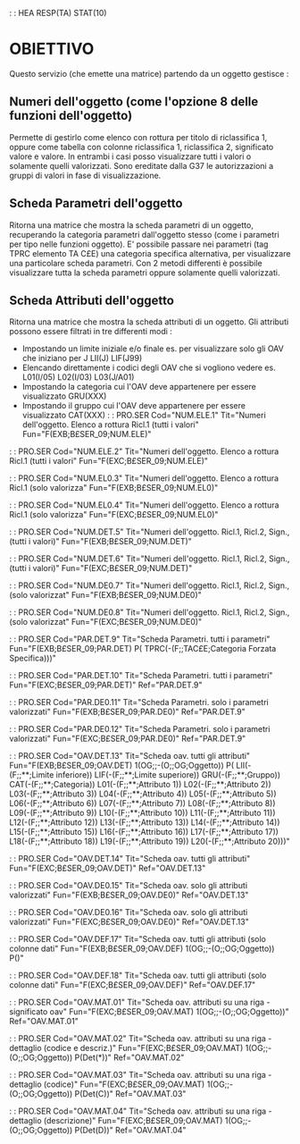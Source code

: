  :  : HEA RESP(TA) STAT(10)
# OBIETTIVO
Questo servizio (che emette una matrice) partendo da un oggetto gestisce : 
## Numeri dell'oggetto (come l'opzione 8 delle funzioni dell'oggetto)
Permette di gestirlo come elenco con rottura per titolo di riclassifica 1, oppure come tabella con colonne riclassifica 1, riclassifica 2, significato valore e valore.
In entrambi i casi posso visualizzare tutti i valori o solamente quelli valorizzati.
Sono ereditate dalla G37 le autorizzazioni a gruppi di valori in fase di visualizzazione.
## Scheda Parametri dell'oggetto
Ritorna una matrice che mostra la scheda parametri di un oggetto, recuperando la categoria parametri dall'oggetto stesso (come i parametri per tipo nelle funzioni oggetto).
E' possibile passare nei parametri (tag TPRC elemento TA C£E) una categoria specifica alternativa, per visualizzare una particolare scheda parametri.
Con 2 metodi differenti è possibile visualizzare tutta la scheda parametri oppure solamente quelli valorizzati.
## Scheda Attributi dell'oggetto
Ritorna una matrice che mostra la scheda attributi di un oggetto.
Gli attributi possono essere filtrati in tre differenti modi : 
- Impostando un limite iniziale e/o finale
  es. per visualizzare solo gli OAV che iniziano per J
  LII(J) LIF(J99)
- Elencando direttamente i codici degli OAV che si vogliono vedere
  es.
  L01(I/05) L02(I/03) L03(J/A01)
- Impostando la categoria cui l'OAV deve appartenere per essere visualizzato
  GRU(XXX)
- Impostando il gruppo cui l'OAV deve appartenere per essere visualizzato
  CAT(XXX)
 :  : PRO.SER Cod="NUM.ELE.1" Tit="Numeri dell'oggetto. Elenco a rottura Ricl.1 (tutti i valori" Fun="F(EXB;B£SER_09;NUM.ELE)"

 :  : PRO.SER Cod="NUM.ELE.2" Tit="Numeri dell'oggetto. Elenco a rottura Ricl.1 (tutti i valori" Fun="F(EXC;B£SER_09;NUM.ELE)"

 :  : PRO.SER Cod="NUM.EL0.3" Tit="Numeri dell'oggetto. Elenco a rottura Ricl.1 (solo valorizza" Fun="F(EXB;B£SER_09;NUM.EL0)"

 :  : PRO.SER Cod="NUM.EL0.4" Tit="Numeri dell'oggetto. Elenco a rottura Ricl.1 (solo valorizza" Fun="F(EXC;B£SER_09;NUM.EL0)"

 :  : PRO.SER Cod="NUM.DET.5" Tit="Numeri dell'oggetto. Ricl.1, Ricl.2, Sign., (tutti i valori)" Fun="F(EXB;B£SER_09;NUM.DET)"

 :  : PRO.SER Cod="NUM.DET.6" Tit="Numeri dell'oggetto. Ricl.1, Ricl.2, Sign., (tutti i valori)" Fun="F(EXC;B£SER_09;NUM.DET)"

 :  : PRO.SER Cod="NUM.DE0.7" Tit="Numeri dell'oggetto. Ricl.1, Ricl.2, Sign., (solo valorizzat" Fun="F(EXB;B£SER_09;NUM.DE0)"

 :  : PRO.SER Cod="NUM.DE0.8" Tit="Numeri dell'oggetto. Ricl.1, Ricl.2, Sign., (solo valorizzat" Fun="F(EXC;B£SER_09;NUM.DE0)"

 :  : PRO.SER Cod="PAR.DET.9" Tit="Scheda Parametri. tutti i parametri" Fun="F(EXB;B£SER_09;PAR.DET) P( TPRC(-(F;;TAC£E;Categoria Forzata Specifica)))"

 :  : PRO.SER Cod="PAR.DET.10" Tit="Scheda Parametri. tutti i parametri" Fun="F(EXC;B£SER_09;PAR.DET)" Ref="PAR.DET.9"

 :  : PRO.SER Cod="PAR.DE0.11" Tit="Scheda Parametri. solo i parametri valorizzati" Fun="F(EXB;B£SER_09;PAR.DE0)" Ref="PAR.DET.9"

 :  : PRO.SER Cod="PAR.DE0.12" Tit="Scheda Parametri. solo i parametri valorizzati" Fun="F(EXC;B£SER_09;PAR.DE0)" Ref="PAR.DET.9"

 :  : PRO.SER Cod="OAV.DET.13" Tit="Scheda oav. tutti gli attributi" Fun="F(EXB;B£SER_09;OAV.DET) 1(OG;;-(O;;OG;Oggetto)) P( LII(-(F;;\*\*;Limite inferiore)) LIF(-(F;;\*\*;Limite superiore)) GRU(-(F;;\*\*;Gruppo)) CAT(-(F;;\*\*;Categoria)) L01(-(F;;\*\*;Attributo 1)) L02(-(F;;\*\*;Attributo 2)) L03(-(F;;\*\*;Attributo 3)) L04(-(F;;\*\*;Attributo 4)) L05(-(F;;\*\*;Attributo 5)) L06(-(F;;\*\*;Attributo 6)) L07(-(F;;\*\*;Attributo 7)) L08(-(F;;\*\*;Attributo 8)) L09(-(F;;\*\*;Attributo 9)) L10(-(F;;\*\*;Attributo 10)) L11(-(F;;\*\*;Attributo 11)) L12(-(F;;\*\*;Attributo 12)) L13(-(F;;\*\*;Attributo 13)) L14(-(F;;\*\*;Attributo 14)) L15(-(F;;\*\*;Attributo 15)) L16(-(F;;\*\*;Attributo 16)) L17(-(F;;\*\*;Attributo 17)) L18(-(F;;\*\*;Attributo 18)) L19(-(F;;\*\*;Attributo 19)) L20(-(F;;\*\*;Attributo 20)))"

 :  : PRO.SER Cod="OAV.DET.14" Tit="Scheda oav. tutti gli attributi" Fun="F(EXC;B£SER_09;OAV.DET)" Ref="OAV.DET.13"

 :  : PRO.SER Cod="OAV.DE0.15" Tit="Scheda oav. solo gli attributi valorizzati" Fun="F(EXB;B£SER_09;OAV.DE0)" Ref="OAV.DET.13"

 :  : PRO.SER Cod="OAV.DE0.16" Tit="Scheda oav. solo gli attributi valorizzati" Fun="F(EXC;B£SER_09;OAV.DE0)" Ref="OAV.DET.13"

 :  : PRO.SER Cod="OAV.DEF.17" Tit="Scheda oav. tutti gli attributi (solo colonne dati" Fun="F(EXB;B£SER_09;OAV.DEF) 1(OG;;-(O;;OG;Oggetto)) P()"

 :  : PRO.SER Cod="OAV.DEF.18" Tit="Scheda oav. tutti gli attributi (solo colonne dati" Fun="F(EXC;B£SER_09;OAV.DEF)" Ref="OAV.DEF.17"

 :  : PRO.SER Cod="OAV.MAT.01" Tit="Scheda oav. attributi su una riga - significato oav"  Fun="F(EXC;B£SER_09;OAV.MAT) 1(OG;;-(O;;OG;Oggetto))" Ref="OAV.MAT.01"

 :  : PRO.SER Cod="OAV.MAT.02" Tit="Scheda oav. attributi su una riga - dettaglio (codice e descriz.)" Fun="F(EXC;B£SER_09;OAV.MAT) 1(OG;;-(O;;OG;Oggetto))  P(Det(\*))" Ref="OAV.MAT.02"

 :  : PRO.SER Cod="OAV.MAT.03" Tit="Scheda oav. attributi su una riga - dettaglio (codice)" Fun="F(EXC;B£SER_09;OAV.MAT) 1(OG;;-(O;;OG;Oggetto))  P(Det(C))" Ref="OAV.MAT.03"

 :  : PRO.SER Cod="OAV.MAT.04" Tit="Scheda oav. attributi su una riga - dettaglio (descrizione)" Fun="F(EXC;B£SER_09;OAV.MAT) 1(OG;;-(O;;OG;Oggetto))  P(Det(D))" Ref="OAV.MAT.04"
